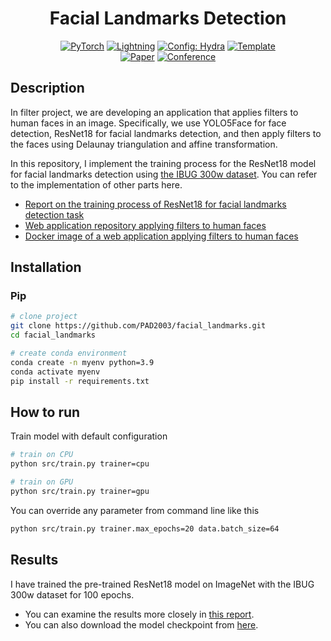 <div align="center">

# Facial Landmarks Detection

<a href="https://pytorch.org/get-started/locally/"><img alt="PyTorch" src="https://img.shields.io/badge/PyTorch-ee4c2c?logo=pytorch&logoColor=white"></a>
<a href="https://pytorchlightning.ai/"><img alt="Lightning" src="https://img.shields.io/badge/-Lightning-792ee5?logo=pytorchlightning&logoColor=white"></a>
<a href="https://hydra.cc/"><img alt="Config: Hydra" src="https://img.shields.io/badge/Config-Hydra-89b8cd"></a>
<a href="https://github.com/ashleve/lightning-hydra-template"><img alt="Template" src="https://img.shields.io/badge/-Lightning--Hydra--Template-017F2F?style=flat&logo=github&labelColor=gray"></a><br>
[![Paper](http://img.shields.io/badge/paper-arxiv.1001.2234-B31B1B.svg)](https://www.nature.com/articles/nature14539)
[![Conference](http://img.shields.io/badge/AnyConference-year-4b44ce.svg)](https://papers.nips.cc/paper/2020)

</div>

## Description

In filter project, we are developing an application that applies filters to human faces in an image. Specifically, we use YOLO5Face for face detection, ResNet18 for facial landmarks detection, and then apply filters to the faces using Delaunay triangulation and affine transformation.

In this repository, I implement the training process for the ResNet18 model for facial landmarks detection using [the IBUG 300w dataset](https://www.kaggle.com/datasets/toxicloser/ibug-300w-large-face-landmark-dataset). You can refer to the implementation of other parts here.

- [Report on the training process of ResNet18 for facial landmarks detection task](https://api.wandb.ai/links/pad_team/dzmjp7e6)
- [Web application repository applying filters to human faces](https://github.com/PAD2003/apply_filter.git)
- [Docker image of a web application applying filters to human faces](https://hub.docker.com/r/pad2003/apply_filter_web_application)

## Installation

### Pip

```bash
# clone project
git clone https://github.com/PAD2003/facial_landmarks.git
cd facial_landmarks

# create conda environment
conda create -n myenv python=3.9
conda activate myenv
pip install -r requirements.txt

```

## How to run

Train model with default configuration

```bash
# train on CPU
python src/train.py trainer=cpu

# train on GPU
python src/train.py trainer=gpu

```

You can override any parameter from command line like this

```bash
python src/train.py trainer.max_epochs=20 data.batch_size=64

```

## Results

I have trained the pre-trained ResNet18 model on ImageNet with the IBUG 300w dataset for 100 epochs. 

- You can examine the results more closely in [this report](https://api.wandb.ai/links/pad_team/dzmjp7e6).
- You can also download the model checkpoint from [here](https://drive.google.com/file/d/10shS84yJ2Z0Mp95WwyJpo_WHc-WF9VwV/view?usp=sharing).
